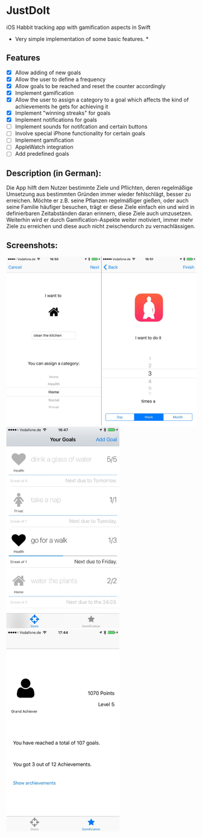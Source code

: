 # JustDoIt

iOS Habbit tracking app with gamification aspects in Swift

* Very simple implementation of some basic features. *


## Features ##

- [x] Allow adding of new goals
- [x] Allow the user to define a frequency
- [x] Allow goals to be reached and reset the counter accordingly
- [x] Implement gamification
- [x] Allow the user to assign a category to a goal which affects the kind of achievements he gets for achieving it
- [x] Implement "winning streaks" for goals
- [x] Implement notifications for goals
- [ ] Implement sounds for notifcation and certain buttons
- [ ] Involve special iPhone functionality for certain goals 
- [ ] Implement gamification
- [ ] AppleWatch integration
- [ ] Add predefined goals

## Description (in German): ##

Die App hilft dem Nutzer bestimmte Ziele und Pflichten, deren regelmäßige Umsetzung aus bestimmten Gründen immer wieder fehlschlägt, besser zu erreichen.
Möchte er z.B. seine Pflanzen regelmäßiger gießen, oder auch seine Familie häufiger besuchen, trägt er diese Ziele einfach ein und wird in definierbaren Zeitabständen daran erinnern, diese Ziele auch umzusetzen. Weiterhin wird er durch Gamification-Aspekte weiter motiviert, immer mehr Ziele zu erreichen und diese auch nicht zwischendurch zu vernachlässigen.

## Screenshots: ##

<img src="https://raw.githubusercontent.com/M4urice/JustDoIt/master/add_goals.jpg"  width="600">

<img src="https://raw.githubusercontent.com/M4urice/JustDoIt/master/goals.jpg"  width="300">
<img src="https://raw.githubusercontent.com/M4urice/JustDoIt/master/gamification.jpg"  width="300">
